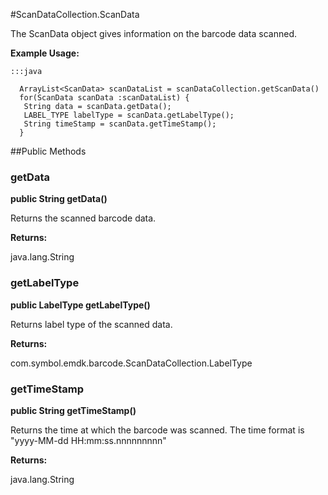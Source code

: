 #ScanDataCollection.ScanData

The ScanData object gives information on the barcode data scanned.
 
 



**Example Usage:**
	
	:::java	
	 	
	  ArrayList<ScanData> scanDataList = scanDataCollection.getScanData()
	  for(ScanData scanData :scanDataList) {
	   String data = scanData.getData();
	   LABEL_TYPE labelType = scanData.getLabelType();
	   String timeStamp = scanData.getTimeStamp();
	  }


##Public Methods

### getData

**public String getData()**

Returns the scanned barcode data.

**Returns:**

java.lang.String

### getLabelType

**public LabelType getLabelType()**

Returns label type of the scanned data.

**Returns:**

com.symbol.emdk.barcode.ScanDataCollection.LabelType

### getTimeStamp

**public String getTimeStamp()**

Returns the time at which the barcode was scanned.
 The time format is "yyyy-MM-dd HH:mm:ss.nnnnnnnnn"

**Returns:**

java.lang.String

